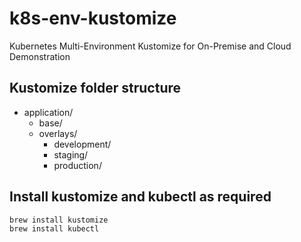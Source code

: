 # k8s-env-kustomize
Kubernetes Multi-Environment Kustomize for On-Premise and Cloud Demonstration

## Kustomize folder structure
- application/
    - base/
    - overlays/
        - development/
        - staging/
        - production/

## Install kustomize and kubectl as required
```bash
brew install kustomize
brew install kubectl
```